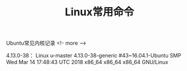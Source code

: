 ﻿---
layout: post
title: Linux常用命令
category : linux
tags : [linux]
---
Ubuntu常见内核记录
<!- more -->

4.13.0-38：
Linux u-master 4.13.0-38-generic #43~16.04.1-Ubuntu SMP Wed Mar 14 17:48:43 UTC 2018 x86_64 x86_64 x86_64 GNU/Linux


